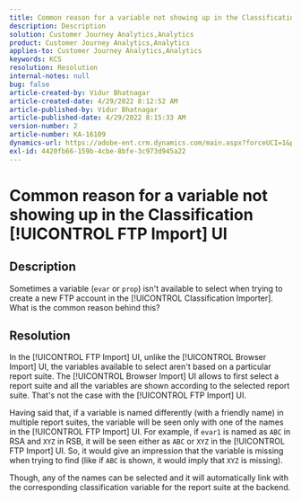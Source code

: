 ```yaml
---
title: Common reason for a variable not showing up in the Classification [!UICONTROL FTP Import] UI
description: Description
solution: Customer Journey Analytics,Analytics
product: Customer Journey Analytics,Analytics
applies-to: Customer Journey Analytics,Analytics
keywords: KCS
resolution: Resolution
internal-notes: null
bug: false
article-created-by: Vidur Bhatnagar
article-created-date: 4/29/2022 8:12:52 AM
article-published-by: Vidur Bhatnagar
article-published-date: 4/29/2022 8:15:33 AM
version-number: 2
article-number: KA-16109
dynamics-url: https://adobe-ent.crm.dynamics.com/main.aspx?forceUCI=1&pagetype=entityrecord&etn=knowledgearticle&id=a2c6d429-94c7-ec11-a7b6-0022480a1de4
exl-id: 4420fb66-159b-4cbe-8bfe-3c973d945a22
---
```

# Common reason for a variable not showing up in the Classification [!UICONTROL FTP Import] UI

## Description


Sometimes a variable (`evar` or `prop`) isn't available to select when trying to create a new FTP account in the [!UICONTROL Classification Importer]. What is the common reason behind this?


## Resolution


In the [!UICONTROL FTP Import] UI, unlike the [!UICONTROL Browser Import] UI, the variables available to select aren't based on a particular report suite. The [!UICONTROL Browser Import] UI allows to first select a report suite and all the variables are shown according to the selected report suite. That's not the case with the [!UICONTROL FTP Import] UI.

Having said that, if a variable is named differently (with a friendly name) in multiple report suites, the variable will be seen only with one of the names in the [!UICONTROL FTP Import] UI. For example, if `evar1` is named as `ABC` in RSA and `XYZ` in RSB, it will be seen either as `ABC` or `XYZ` in the [!UICONTROL FTP Import] UI. So, it would give an impression that the variable is missing when trying to find (like if `ABC` is shown, it would imply that `XYZ` is missing).

Though, any of the names can be selected and it will automatically link with the corresponding classification variable for the report suite at the backend.
